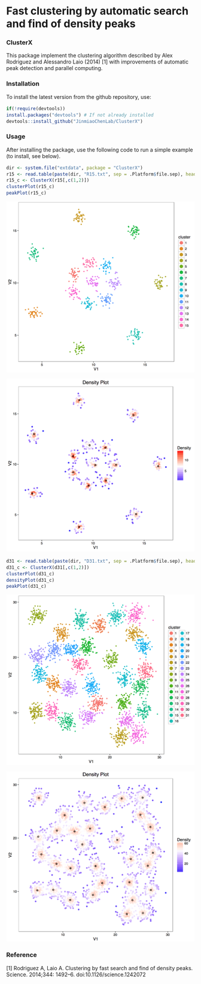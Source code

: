 Fast clustering by automatic search and find of density peaks
===============

### ClusterX

This package implement the clustering algorithm described by Alex Rodriguez and Alessandro Laio (2014) [1] with improvements of automatic peak detection and parallel computing.


### Installation

To install the latest version from the github repository, use:

``` r
if(!require(devtools)) 
install.packages("devtools") # If not already installed
devtools::install_github("JinmiaoChenLab/ClusterX")
```


### Usage

After installing the package, use the following code to run a simple example (to install, see below).

``` r
dir <- system.file("extdata", package = "ClusterX")
r15 <- read.table(paste(dir, "R15.txt", sep = .Platform$file.sep), header = FALSE)
r15_c <- ClusterX(r15[,c(1,2)])
clusterPlot(r15_c)
peakPlot(r15_c)
```

![](R15_cluster_plot.png)

![](R15_density_plot.png)


``` r
d31 <- read.table(paste(dir, "D31.txt", sep = .Platform$file.sep), header = FALSE)
d31_c <- ClusterX(d31[,c(1,2)])
clusterPlot(d31_c)
densityPlot(d31_c)
peakPlot(d31_c)
```

![](D31_cluster_plot.png)

![](D31_density_plot.png)


### Reference

[1] Rodriguez A, Laio A. Clustering by fast search and find of density peaks. Science. 2014;344: 1492–6. doi:10.1126/science.1242072
